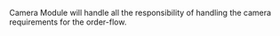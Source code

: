 Camera Module will handle all the responsibility of handling the camera requirements for the order-flow.
